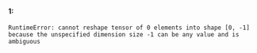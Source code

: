 #### 1: 
`RuntimeError: cannot reshape tensor of 0 elements into shape [0, -1] because the unspecified dimension size -1 can be any value and is ambiguous`


